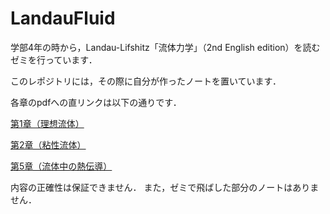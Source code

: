 # LandauFluid
学部4年の時から，Landau-Lifshitz「流体力学」（2nd English edition）を読むゼミを行っています．

このレポジトリには，その際に自分が作ったノートを置いています．

各章のpdfへの直リンクは以下の通りです．

[第1章（理想流体）](./Chap1/Chap1.pdf)

[第2章（粘性流体）](./Chap2/Chap2.pdf)

[第5章（流体中の熱伝導）](./Chap5/Chap5.pdf)

内容の正確性は保証できません．
また，ゼミで飛ばした部分のノートはありません．